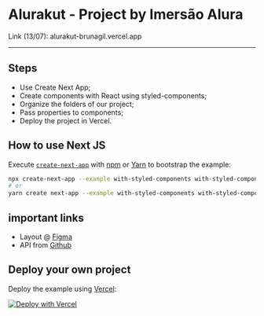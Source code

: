 # Alurakut - Project by Imersão Alura 

Link (13/07): alurakut-brunagil.vercel.app 

---

## Steps

- Use Create Next App;
- Create components with React using styled-components;
- Organize the folders of our project;
- Pass properties to components;
- Deploy the project in Vercel.


## How to use Next JS

Execute [`create-next-app`](https://github.com/vercel/next.js/tree/canary/packages/create-next-app) with [npm](https://docs.npmjs.com/cli/init) or [Yarn](https://yarnpkg.com/lang/en/docs/cli/create/) to bootstrap the example:

```bash
npx create-next-app --example with-styled-components with-styled-components-app
# or
yarn create next-app --example with-styled-components with-styled-components-app
```

## important links

- Layout @ [Figma](https://www.figma.com/file/168N0fV9URRLjBJ7H2x8LW/Alurakut-Copy?node-id=58%3A0)
- API from [Github](https://api.github.com/users/brunagil/followers)


## Deploy your own project

Deploy the example using [Vercel](https://vercel.com?utm_source=github&utm_medium=readme&utm_campaign=next-example):

[![Deploy with Vercel](https://vercel.com/button)](https://vercel.com/new/git/external?repository-url=https://github.com/vercel/next.js/tree/canary/examples/with-styled-components&project-name=with-styled-components&repository-name=with-styled-components)

